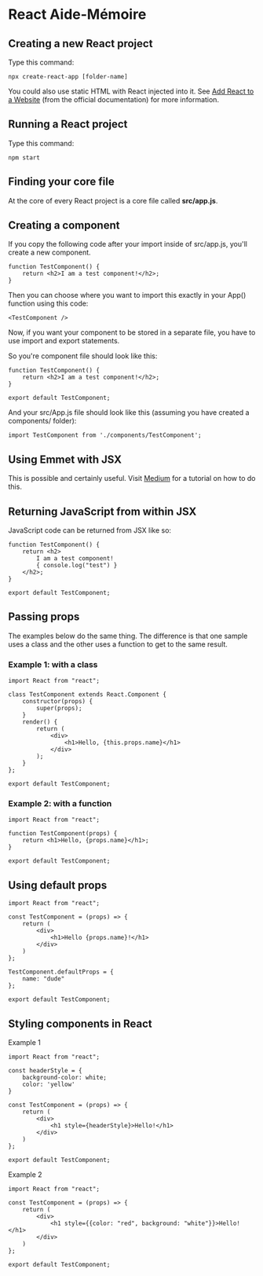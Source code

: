 # React Aide-Mémoire

## Creating a new React project

Type this command:

    npx create-react-app [folder-name]

You could also use static HTML with React injected into it. See [Add React to a Website](https://reactjs.org/docs/add-react-to-a-website.html) (from the official documentation) for more information.

## Running a React project

Type this command:

    npm start

## Finding your core file

At the core of every React project is a core file called **src/app.js**.

## Creating a component

If you copy the following code after your import inside of src/app.js, you'll create a new component.

    function TestComponent() {
        return <h2>I am a test component!</h2>;
    }

Then you can choose where you want to import this exactly in your App() function using this code:

    <TestComponent />

Now, if you want your component to be stored in a separate file, you have to use import and export statements.

So you're component file should look like this:

    function TestComponent() {
        return <h2>I am a test component!</h2>;
    }

    export default TestComponent;

And your src/App.js file should look like this (assuming you have created a components/ folder):

    import TestComponent from './components/TestComponent';

## Using Emmet with JSX

This is possible and certainly useful. Visit [Medium](https://medium.com/@eshwaren/enable-emmet-support-for-jsx-in-visual-studio-code-react-f1f5dfe8809c) for a tutorial on how to do this.

## Returning JavaScript from within JSX

JavaScript code can be returned from JSX like so:

    function TestComponent() {
        return <h2>
            I am a test component!
            { console.log("test") }
        </h2>;
    }

    export default TestComponent;

## Passing props

The examples below do the same thing. The difference is that one sample uses a class and the other uses a function to get to the same result.

### Example 1: with a class

    import React from "react";

    class TestComponent extends React.Component {
        constructor(props) {
            super(props);
        }
        render() {
            return (
                <div>
                    <h1>Hello, {this.props.name}</h1>
                </div>
            );
        }
    };

    export default TestComponent;

### Example 2: with a function

    import React from "react";

    function TestComponent(props) {
        return <h1>Hello, {props.name}</h1>;
    }

    export default TestComponent;

## Using default props

    import React from "react";

    const TestComponent = (props) => {
        return (
            <div>
                <h1>Hello {props.name}!</h1>
            </div>
        )
    };

    TestComponent.defaultProps = {
        name: "dude"
    };

    export default TestComponent;

## Styling components in React

Example 1

    import React from "react";

    const headerStyle = {
        background-color: white;
        color: 'yellow'
    }

    const TestComponent = (props) => {
        return (
            <div>
                <h1 style={headerStyle}>Hello!</h1>
            </div>
        )
    };

    export default TestComponent;

Example 2

    import React from "react";

    const TestComponent = (props) => {
        return (
            <div>
                <h1 style={{color: "red", background: "white"}}>Hello!</h1>
            </div>
        )
    };

    export default TestComponent;